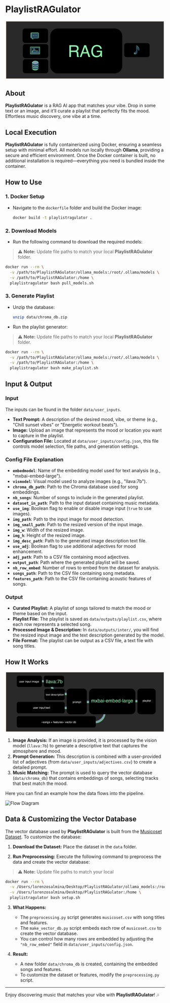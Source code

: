 # PlaylistRAGulator

![Flow Diagram](doc/intro.png)

## About
**PlaylistRAGulator** is a RAG AI app that matches your vibe. Drop in some text or an image, and it’ll curate a playlist that perfectly fits the mood. Effortless music discovery, one vibe at a time.

## Local Execution
**PlaylistRAGulator** is fully containerized using Docker, ensuring a seamless setup with minimal effort. All models run locally through **Ollama**, providing a secure and efficient environment. Once the Docker container is built, no additional installation is required—everything you need is bundled inside the container.

## How to Use

### 1. Docker Setup
- Navigate to the `dockerfile` folder and build the Docker image:
  ```bash
  docker build -t playlistragulator .
  ```

### 2. Download Models
- Run the following command to download the required models:
> ⚠️ **Note:** Update file paths to match your local **PlaylistRAGulator** folder.
  ```bash
  docker run --rm \
    -v /path/to/PlaylistRAGulator/ollama_models:/root/.ollama/models \
    -v /path/to/PlaylistRAGulator:/home \
    playlistragulator bash pull_models.sh
  ```


### 3. Generate Playlist
- Unzip the database:
  ```bash
  unzip data/chroma_db.zip
  ```
- Run the playlist generator:
> ⚠️ **Note:** Update file paths to match your local **PlaylistRAGulator** folder.
  ```bash
  docker run --rm \
    -v /path/to/PlaylistRAGulator/ollama_models:/root/.ollama/models \
    -v /path/to/PlaylistRAGulator:/home \
    playlistragulator bash make_playlist.sh
  ```

## Input & Output

### Input

The inputs can be found in the folder `data/user_inputs`.
- **Text Prompt:** A description of the desired mood, vibe, or theme (e.g., "Chill sunset vibes" or "Energetic workout beats").
- **Image:** Upload an image that represents the mood or location you want to capture in the playlist.
- **Configuration File:** Located at `data/user_inputs/config.json`, this file controls model selection, file paths, and generation settings.

### Config File Explanation
- **`embedmodel`**: Name of the embedding model used for text analysis (e.g., "mxbai-embed-large").
- **`vismodel`**: Visual model used to analyze images (e.g., "llava:7b").
- **`chroma_db_path`**: Path to the Chroma database used for song embeddings.
- **`nb_songs`**: Number of songs to include in the generated playlist.
- **`dataset_in_path`**: Path to the input dataset containing music metadata.
- **`use_img`**: Boolean flag to enable or disable image input (`true` to use images).
- **`img_path`**: Path to the input image for mood detection.
- **`img_small_path`**: Path to the resized version of the input image.
- **`img_w`**: Width of the resized image.
- **`img_h`**: Height of the resized image.
- **`img_desc_path`**: Path to the generated image description text file.
- **`use_adj`**: Boolean flag to use additional adjectives for mood enhancement.
- **`adj_path`**: Path to a CSV file containing mood adjectives.
- **`output_path`**: Path where the generated playlist will be saved.
- **`nb_row_embed`**: Number of rows to embed from the dataset for analysis.
- **`songs_path`**: Path to the CSV file containing song metadata.
- **`features_path`**: Path to the CSV file containing acoustic features of songs.

### Output
- **Curated Playlist:** A playlist of songs tailored to match the mood or theme based on the input.
- **Playlist File:** The playlist is saved as `data/outputs/playlist.csv`, where each row represents a selected song.
- **Processed Image & Description:** In `data/outputs/inter/`, you will find the resized input image and the text description generated by the model.
- **File Format:** The playlist can be output as a CSV file, a text file with song titles.


## How It Works

![Flow Diagram](doc/flow.png)

1. **Image Analysis:** If an image is provided, it is processed by the vision model (`llava:7b`) to generate a descriptive text that captures the atmosphere and mood.
2. **Prompt Generation:** This description is combined with a user-provided list of adjectives (from `data/user_inputs/adjectives.csv`) to create a detailed prompt.
3. **Music Matching:** The prompt is used to query the vector database (`data/chroma_db`) that contains embeddings of songs, selecting tracks that best match the mood.

Here you can find an example how the data flows into the pipeline.

![Flow Diagram](doc/example.png)

## Data & Customizing the Vector Database

The vector database used by **PlaylistRAGulator** is built from the [Musicoset Dataset](https://marianaossilva.github.io/DSW2019/). To customize the database:

1. **Download the Dataset:** Place the dataset in the `data` folder.

2. **Run Preprocessing:** Execute the following command to preprocess the data and create the vector database:
> ⚠️ **Note:** Update file paths to match your local 
   ```bash
   docker run --rm \
     -v /Users/lorenzosalmina/Desktop/PlaylistRAGulator/ollama_models:/root/.ollama/models \
     -v /Users/lorenzosalmina/Desktop/PlaylistRAGulator:/home \
     playlistragulator bash setup.sh
   ```

3. **What Happens:**
   - The `preprocessing.py` script generates `musicoset.csv` with song titles and features.
   - The `make_vector_db.py` script embeds each row of `musicoset.csv` to create the vector database.
   - You can control how many rows are embedded by adjusting the `"nb_row_embed"` field in `data/user_inputs/config.json`.
   
4. **Result:**
   - A new folder `data/chroma_db` is created, containing the embedded songs and features.
   - To customize the dataset or features, modify the `preprocessing.py` script.

---
Enjoy discovering music that matches your vibe with **PlaylistRAGulator**! 🎶
